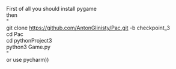 First of all you should install pygame  
then  
"  
git clone https://github.com/AntonGlinisty/Pac.git -b checkpoint_3  
cd Pac  
cd pythonProject3  
python3 Game.py  
"  
or use pycharm))  

